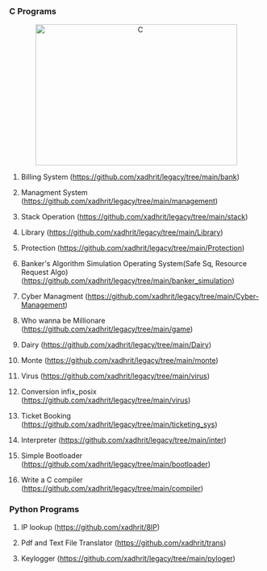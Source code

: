 ###  C Programs

<p align="center">
<img src="./virus/c.jpg" height="280px" width="400"  alt="C" />
</p>

1. Billing System (https://github.com/xadhrit/legacy/tree/main/bank)

2. Managment System  (https://github.com/xadhrit/legacy/tree/main/management)

3. Stack Operation (https://github.com/xadhrit/legacy/tree/main/stack)

4. Library  (https://github.com/xadhrit/legacy/tree/main/Library)

5. Protection (https://github.com/xadhrit/legacy/tree/main/Protection)

6. Banker's Algorithm Simulation Operating System(Safe Sq, Resource Request Algo) 
  (https://github.com/xadhrit/legacy/tree/main/banker_simulation)

7. Cyber Managment (https://github.com/xadhrit/legacy/tree/main/Cyber-Management)

8. Who wanna be Millionare (https://github.com/xadhrit/legacy/tree/main/game)

9. Dairy (https://github.com/xadhrit/legacy/tree/main/Dairy)

10. Monte (https://github.com/xadhrit/legacy/tree/main/monte)

11. Virus (https://github.com/xadhrit/legacy/tree/main/virus)

12. Conversion infix_posix (https://github.com/xadhrit/legacy/tree/main/virus)

13. Ticket Booking (https://github.com/xadhrit/legacy/tree/main/ticketing_sys)

14. Interpreter (https://github.com/xadhrit/legacy/tree/main/inter)

15. Simple Bootloader (https://github.com/xadhrit/legacy/tree/main/bootloader)

16. Write a C compiler (https://github.com/xadhrit/legacy/tree/main/compiler)


### Python Programs

1. IP lookup (https://github.com/xadhrit/8IP)

2. Pdf and Text File Translator (https://github.com/xadhrit/trans)

3. Keylogger (https://github.com/xadhrit/legacy/tree/main/pyloger)
